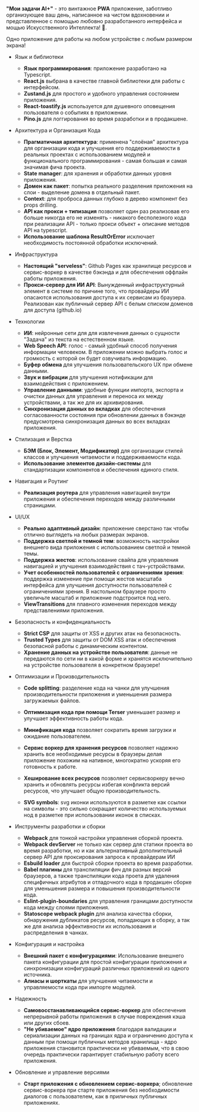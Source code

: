 **"Мои задачи AI+"** - это винтажное **PWA** приложение, заботливо организующее ваш день, написанное на чистом вдохновении и представленное с помощью любовно разработанного интерфейса и мощью Искусственного Интеллекта! 💯.

Одно приложение для работы на любом устройстве с любым размером экрана!

- Язык и библиотеки

  - **Язык программирования**: приложение разработано на Typescript.
  - **React.js** выбрана в качестве главной библиотеки для работы с интерфейсом.
  - **Zustand.js** для простого и удобного управления состоянием приложения.
  - **React-toastify.js** используется для душевного оповещения пользователя о событиях в приложении.
  - **Pino.js** для логгирования во время разработки и в продакшене.

- Архитектура и Организация Кода

  - **Прагматичная архитектура**: применена "слоёная" архитектура для организации кода и улучшения его поддерживаемости в реальных проектах с использованием модулей и функционального программирования - самая большая и самая значимая фича проекта.
  - **State manager**: для хранения и обработки данных уровня приложения.
  - **Домен как пакет**: попытка реального разделения приложения на слои - выделение домена в отдельный пакет.
  - **Context**: для проброса данных глубоко в дерево компонент без props drilling.
  - **API как прокси + типизация** позволяет один раз реализовав его больше никогда его не изменять - никакого бесполезного кода при реализации API - только прокси объект + описание методов API на typescript.
  - **Использование шаблона ResultOrError** исключает необходимость постоянной обработки исключений.

- Инфраструктура

  - **Настоящий "serveless"**: Github Pages как хранилище ресурсов и сервис-воркер в качестве бэкэнда и для обеспечения оффлайн работы приложения.
  - **Прокси-сервер для ИИ API**: Вынужденный инфраструктурный элемент в системе по причине того, что провайдеры ИИ опасаются использования доступа к их сервисам из браузера. Реализован как публичный сервер API с белым списком доменов для доступа (github.io)

- Технологии

  - **ИИ**: нейронные сети для для извлечения данных о сущности "Задача" из текста на естественном языке.
  - **Web Speech API**: голос - самый удобный способ получения информации человеком. В приложении можно выбрать голос и громкость с которой он будет озвучивать информацию.
  - **Буфер обмена** для улучшения пользовательского UX при обмене данными.
  - **Звук и вибрации** для улучшения нотификации для взаимодействия с приложением.
  - **Управление данными**: удобные функции импорта, экспорта и очистки данных для управления и переноса их между устройствами, а так же для их архивирования.
  - **Синхронизация данных во вкладках** для обеспечения согласованности состояния при обновлении данных в бэкэнде предусмотрена синхронизация данных во всех вкладках приложения.

- Стилизация и Верстка

  - **БЭМ (Блок, Элемент, Модификатор)** для организации стилей классов и улучшения читаемости и поддерживаемости кода.
  - **Использование элементов дизайн-системы** для стандартизации компонентов и обеспечения единого стиля.

- Навигация и Роутинг

  - **Реализация роутера** для управления навигацией внутри приложения и обеспечения переходов между различными страницами.

- UI/UX

  - **Реально адаптивный дизайн**: приложение сверстано так чтобы отлично выглядеть на любых размерах экранов.
  - **Поддержка светлой и темной тем**: возможность настройки внешнего вида приложения с использованием светлой и темной темы.
  - **Поддержка жестов**: использование свайпа для управления навигацией и улучшения взаимодействия с тач-устройствами.
  - **Учет особенностей пользователей с ограничениями зрения**: поддержка изменение при помощи жестов масштаба интерфейса для улучшения доступности пользователей с ограничениями зрения. В настольном браузере просто увеличьте масштаб и приложение подстроится под него.
  - **ViewTransitions** для плавного изменения переходов между представлениями приложения.

- Безопасность и конфиденциальность

  - **Strict CSP** для защиты от XSS и других атак на безопасность.
  - **Trusted Types** для защиты от DOM XSS атак и обеспечения безопасной работы с динамическим контентом.
  - **Хранение данных на устройстве пользователя**: данные не передаются по сети ни в какой форме и хранятся исключительно на устройстве пользователя в конкретном браузере!

- Оптимизации и Производительность

  - **Code splitting**: разделение кода на чанки для улучшения производительности приложения и уменьшения размера загружаемых файлов.

  - **Оптимизация кода при помощи Terser** уменьшает размер и улучшает эффективность работы кода.

  - **Минификация кода** позволяет сократить время загрузки и ожидание пользователем.

  - **Сервис воркер для хранения ресурсов** позволяет надежно хранить все необходимые ресурсы в браузеры делая приложение похожим на нативное, многократно ускоряя его готовность к работе.

  - **Хеширование всех ресурсов** позволяет сервисворкеру вечно хранить и обновлять ресурсы избегая конфликта версий ресурсов, что улучшает общую производительность.

  - **SVG symbols**: svg иконки используются в разметке как ссылки на символы - это сильно сокращает количество используемых нод в разметке при использовании иконок в списках.

- Инструменты разработки и сборки

  - **Webpack** для тонкой настройки управления сборкой проекта.
  - **Webpack devServer** не только как сервер для статики проекта во время разработки, но и как альтернативный дополнительный сервер API для проксирования запроса к провайдерам ИИ
  - **Esbuild loader** для быстрой сборки проекта во время разработки.
  - **Babel плагины** для транспиляции фич для разных версий браузеров, а также транспиляции кода проета для удаления специфичных атрибутов и отладочного кода в продакшен сборке для уменьшения размера и повышения производительности кода.
  - **Eslint-plugin-boundaries** для управления границами доступности кода между слоями приложения.
  - **Statoscope webpack plugin** для анализа качества сборки, обнаружения дубликатов ресурсов, попадающих в сборку, а так же для анализа эффективности их использования и распределения в чанках.

- Конфигурация и настройка

  - **Внешний пакет с конфигурациями**: Использование внешнего пакета конфигурации для простой конфигурации приложения и синхронизации конфигураций различных приложений из одного источника.
  - **Алиасы и шорткаты** для улучшения читаемости и управляемости кода при импорте модулей.

- Надежность

  - **Самовосстанавливающийся сервис-воркер** для обеспечения непрерывной работы приложения в случае повреждения кэша или других сбоев.
  - **"Не убиваемое" ядро приложения** благодаря валидации и сериализации данных на границах ядра и ограничению доступа к данным при помощи публичных методов хранилища - ядро приложения становится практически не убиваемым, что в свою очередь практически гарантирует стабильную работу всего приложения.

- Обновление и управление версиями

  - **Старт приложения с обновлением сервис-воркера**; обновление сервис-воркера при старте приложения без необходимости диалогов с пользователем, как в приличных публичных приложениях.
